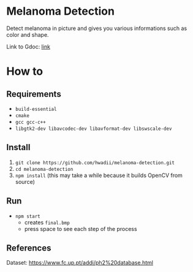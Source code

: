 # Melanoma Detection
Detect melanoma in picture and gives you various informations such as color and shape.

Link to Gdoc: [link](https://docs.google.com/document/d/1WmwyXb3Z-fb1jC1WEcBQJy1lI0hD0EtcaVFFoJR76YM/edit#)
# How to
## Requirements
* `build-essential`
* `cmake`
* `gcc gcc-c++`
* `libgtk2-dev libavcodec-dev libavformat-dev libswscale-dev`

## Install
1. `git clone https://github.com/hwadii/melanoma-detection.git`
2. `cd melanoma-detection`
3. `npm install` (this may take a while because it builds OpenCV from source)

## Run
* `npm start`
  * creates `final.bmp` 
  * press space to see each step of the process

## References
Dataset: https://www.fc.up.pt/addi/ph2%20database.html
